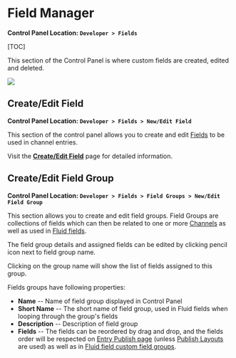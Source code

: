 <!--
    This source file is part of the open source project
    ExpressionEngine User Guide (https://github.com/ExpressionEngine/ExpressionEngine-User-Guide)

    @link      https://expressionengine.com/
    @copyright Copyright (c) 2003-2020, Packet Tide, LLC (https://packettide.com)
    @license   https://expressionengine.com/license Licensed under Apache License, Version 2.0
-->

# Field Manager

**Control Panel Location: `Developer > Fields`**

[TOC]

This section of the Control Panel is where custom fields are created, edited and deleted.

![](_images/cp-field-manager.png)

## Create/Edit Field

**Control Panel Location: `Developer > Fields > New/Edit Field`**

This section of the control panel allows you to create and edit [Fields](/fieldtypes/overview.md) to be used in channel entries.

Visit the [**Create/Edit Field**](control-panel/field-manager/edit-field.md) page for detailed information.


## Create/Edit Field Group

**Control Panel Location: `Developer > Fields > Field Groups > New/Edit Field Group`**

This section allows you to create and edit field groups. Field Groups are collections of fields which can then be related to one or more [Channels](control-panel/channels.md#fields-tab) as well as used in [Fluid fields](fieldtypes/fluid.md).

The field group details and assigned fields can be edited by clicking pencil icon next to field group name.

Clicking on the group name will show the list of fields assigned to this group.

Fields groups have following properties:

- **Name** -- Name of field group displayed in Control Panel
- **Short Name** -- The short name of field group, used in Fluid fields when looping through the group's fields
- **Description** -- Description of field group
- **Fields** -- The fields can be reordered by drag and drop, and the fields order will be respected on [Entry Publish page](control-panel/create.md) (unless [Publish Layouts](control-panel/channels.md#publish-layouts) are used) as well as in [Fluid field custom field groups](fieldtypes/fluid.md#custom-field-groups).